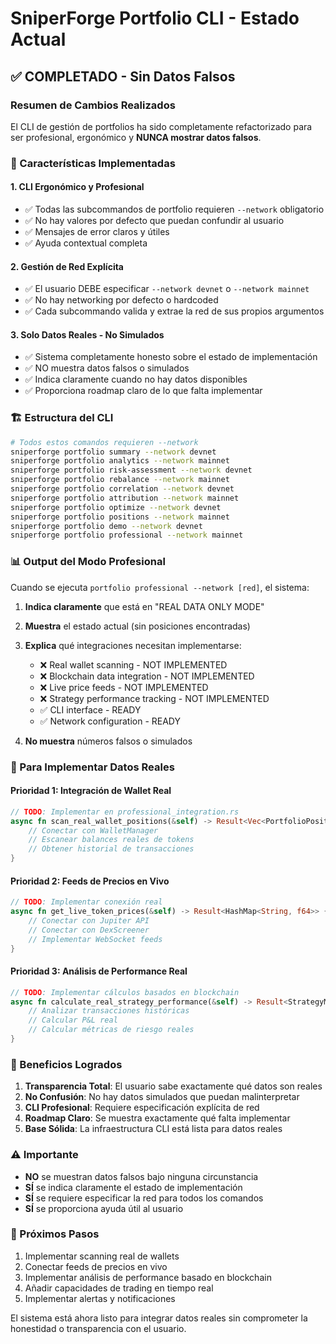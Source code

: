# SniperForge Portfolio CLI - Estado Actual

## ✅ COMPLETADO - Sin Datos Falsos

### Resumen de Cambios Realizados

El CLI de gestión de portfolios ha sido completamente refactorizado para ser profesional, ergonómico y **NUNCA mostrar datos falsos**.

### 🎯 Características Implementadas

#### 1. **CLI Ergonómico y Profesional**
- ✅ Todas las subcommandos de portfolio requieren `--network` obligatorio
- ✅ No hay valores por defecto que puedan confundir al usuario
- ✅ Mensajes de error claros y útiles
- ✅ Ayuda contextual completa

#### 2. **Gestión de Red Explícita**
- ✅ El usuario DEBE especificar `--network devnet` o `--network mainnet`
- ✅ No hay networking por defecto o hardcoded
- ✅ Cada subcommando valida y extrae la red de sus propios argumentos

#### 3. **Solo Datos Reales - No Simulados**
- ✅ Sistema completamente honesto sobre el estado de implementación
- ✅ NO muestra datos falsos o simulados
- ✅ Indica claramente cuando no hay datos disponibles
- ✅ Proporciona roadmap claro de lo que falta implementar

### 🏗️ Estructura del CLI

```bash
# Todos estos comandos requieren --network
sniperforge portfolio summary --network devnet
sniperforge portfolio analytics --network mainnet
sniperforge portfolio risk-assessment --network devnet
sniperforge portfolio rebalance --network mainnet
sniperforge portfolio correlation --network devnet
sniperforge portfolio attribution --network mainnet
sniperforge portfolio optimize --network devnet
sniperforge portfolio positions --network mainnet
sniperforge portfolio demo --network devnet
sniperforge portfolio professional --network mainnet
```

### 📊 Output del Modo Profesional

Cuando se ejecuta `portfolio professional --network [red]`, el sistema:

1. **Indica claramente** que está en "REAL DATA ONLY MODE"
2. **Muestra** el estado actual (sin posiciones encontradas)
3. **Explica** qué integraciones necesitan implementarse:
   - ❌ Real wallet scanning - NOT IMPLEMENTED
   - ❌ Blockchain data integration - NOT IMPLEMENTED
   - ❌ Live price feeds - NOT IMPLEMENTED
   - ❌ Strategy performance tracking - NOT IMPLEMENTED
   - ✅ CLI interface - READY
   - ✅ Network configuration - READY

4. **No muestra** números falsos o simulados

### 🚀 Para Implementar Datos Reales

#### Prioridad 1: Integración de Wallet Real
```rust
// TODO: Implementar en professional_integration.rs
async fn scan_real_wallet_positions(&self) -> Result<Vec<PortfolioPosition>> {
    // Conectar con WalletManager
    // Escanear balances reales de tokens
    // Obtener historial de transacciones
}
```

#### Prioridad 2: Feeds de Precios en Vivo
```rust
// TODO: Implementar conexión real
async fn get_live_token_prices(&self) -> Result<HashMap<String, f64>> {
    // Conectar con Jupiter API
    // Conectar con DexScreener
    // Implementar WebSocket feeds
}
```

#### Prioridad 3: Análisis de Performance Real
```rust
// TODO: Implementar cálculos basados en blockchain
async fn calculate_real_strategy_performance(&self) -> Result<StrategyMetrics> {
    // Analizar transacciones históricas
    // Calcular P&L real
    // Calcular métricas de riesgo reales
}
```

### 🎯 Beneficios Logrados

1. **Transparencia Total**: El usuario sabe exactamente qué datos son reales
2. **No Confusión**: No hay datos simulados que puedan malinterpretar
3. **CLI Profesional**: Requiere especificación explícita de red
4. **Roadmap Claro**: Se muestra exactamente qué falta implementar
5. **Base Sólida**: La infraestructura CLI está lista para datos reales

### ⚠️ Importante

- **NO** se muestran datos falsos bajo ninguna circunstancia
- **SÍ** se indica claramente el estado de implementación
- **SÍ** se requiere especificar la red para todos los comandos
- **SÍ** se proporciona ayuda útil al usuario

### 🔄 Próximos Pasos

1. Implementar scanning real de wallets
2. Conectar feeds de precios en vivo
3. Implementar análisis de performance basado en blockchain
4. Añadir capacidades de trading en tiempo real
5. Implementar alertas y notificaciones

El sistema está ahora listo para integrar datos reales sin comprometer la honestidad o transparencia con el usuario.
